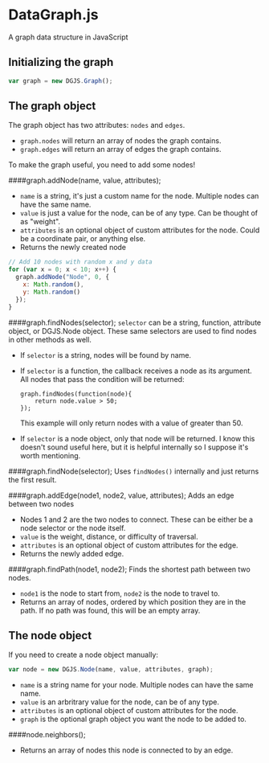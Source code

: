 DataGraph.js
============

A graph data structure in JavaScript

Initializing the graph
----------------------

```javascript
var graph = new DGJS.Graph();
```


The graph object
----------------

The graph object has two attributes: `nodes` and `edges`.
- `graph.nodes` will return an array of nodes the graph contains.
- `graph.edges` will return an array of edges the graph contains.


To make the graph useful, you need to add some nodes!

####graph.addNode(name, value, attributes);
- `name` is a string, it's just a custom name for the node. Multiple nodes can have the same name.
- `value` is just a value for the node, can be of any type. Can be thought of as "weight".
- `attributes` is an optional object of custom attributes for the node. Could be a coordinate pair, or anything else.
- Returns the newly created node

```javascript
// Add 10 nodes with random x and y data
for (var x = 0; x < 10; x++) {
  graph.addNode("Node", 0, {
    x: Math.random(),
    y: Math.random()
  });
}
```


####graph.findNodes(selector);
`selector` can be a string, function, attribute object, or DGJS.Node object. These same selectors are used to find nodes in other methods as well.

- If `selector` is a string, nodes will be found by name.
- If `selector` is a function, the callback receives a node as its argument. All nodes that pass the condition will be returned:

    ```
    graph.findNodes(function(node){
        return node.value > 50;
    });
    ```
    
    This example will only return nodes with a value of greater than 50.
- If `selector` is a node object, only that node will be returned. I know this doesn't sound useful here, but it is helpful internally so I suppose it's worth mentioning.

####graph.findNode(selector);
Uses `findNodes()` internally and just returns the first result.

####graph.addEdge(node1, node2, value, attributes);
Adds an edge between two nodes
- Nodes 1 and 2 are the two nodes to connect. These can be either be a node selector or the node itself.
- `value` is the weight, distance, or difficulty of traversal.
- `attributes` is an optional object of custom attributes for the edge.
- Returns the newly added edge.

####graph.findPath(node1, node2);
Finds the shortest path between two nodes.
- `node1` is the node to start from, `node2` is the node to travel to.
- Returns an array of nodes, ordered by which position they are in the path. If no path was found, this will be an empty array.


The node object
---------------

If you need to create a node object manually:

```javascript
var node = new DGJS.Node(name, value, attributes, graph);
```

- `name` is a string name for your node. Multiple nodes can have the same name.
- `value` is an arbritrary value for the node, can be of any type.
- `attributes` is an optional object of custom attributes for the node.
- `graph` is the optional graph object you want the node to be added to. 

####node.neighbors();
- Returns an array of nodes this node is connected to by an edge.
